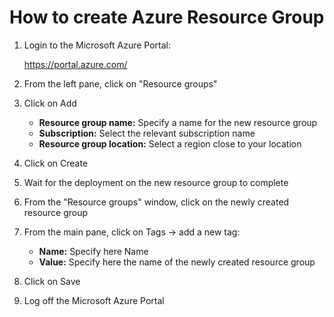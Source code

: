 # How to create Azure Resource Group

1. Login to the Microsoft Azure Portal:

   https://portal.azure.com/

2. From the left pane, click on "Resource groups"

3. Click on Add

   + **Resource group name:** Specify a name for the new resource group
   + **Subscription:** Select the relevant subscription name
   + **Resource group location:** Select a region close to your location

4. Click on Create

5. Wait for the deployment on the new resource group to complete

6. From the "Resource groups" window, click on the newly created resource group

7. From the main pane, click on Tags -> add a new tag:

   + **Name:** Specify here Name
   + **Value:** Specify here the name of the newly created resource group

8. Click on Save

9. Log off the Microsoft Azure Portal

   